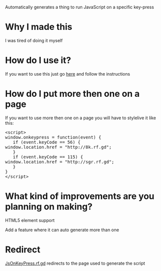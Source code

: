 <link rel="shortcut icon" type="image/png" href="/RunJavaScriptOnKeyPress/one-keyboard-js.png">
<link rel="stylesheet" href="/RunJavaScriptOnKeyPress/assets/css/style.css?v=45e0bbafbd04e5eb3875e817bff9edf41552c081">
<meta name="viewport" content="width=device-width, initial-scale=1.0">
<p>Automatically generates a thing to run JavaScript on a specific key-press</p>

# Why I made this
<p>I was tired of doing it myself</p>

# How do I use it?
<p>If you want to use this just go <a href="https://soaringgecko.github.io/RunJavaScriptOnKeyPress/Pages/">here</a> and follow the instructions</p>

# How do I put more then one on a page
<p>If you want to use more then one on a page you will have to stylelive it like this: <pre>&lt;script&gt;
window.onkeypress = function(event) {
   if (event.keyCode == 56) {
window.location.href = "http://8k.rf.gd";
   }
   if (event.keyCode == 115) {
window.location.href = "http://sgr.rf.gd";
   }
}
&lt;/script&gt;</pre></p>

# What kind of improvements are you planning on making?
<p>HTML5 element support</p><p>Add a feature where it can auto generate more than one</p>

# Redirect
<p><a href="http://jsonkeypress.rf.gd/">JsOnKeyPress.rf.gd</a> redirects to the page used to generate the script</p>
